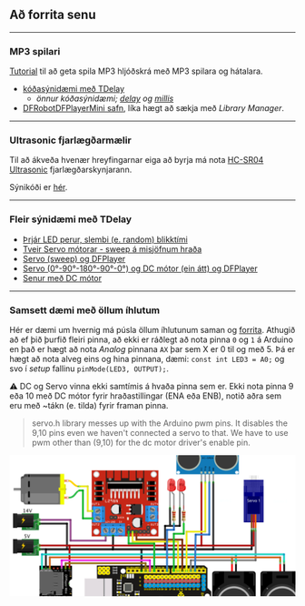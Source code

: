 ## Að forrita senu 

---

### MP3 spilari
 
[Tutorial](https://wiki.dfrobot.com/DFPlayer_Mini_SKU_DFR0299) til að geta spila MP3 hljóðskrá með MP3 spilara og hátalara.
- [kóðasýnidæmi með TDelay](../Kodi/DFPlayer_TDelay.ino) 
   - _önnur kóðasýnidæmi; [delay](../Kodi/DFPlayer_Demo2.ino) og [millis](../Kodi/DFPlayer_Demo1.ino)_
- [DFRobotDFPlayerMini safn](https://github.com/DFRobot/DFRobotDFPlayerMini/archive/1.0.3.zip), líka hægt að sækja með _Library Manager_.

<!-- :warning: Muna að aftengja RX pinna á MP3 spilara meðan kóða er hlaðið upp (e. upload) á Arduino.  -->

<!-- 
- [Wiring DFPlayer Mini (MP3 Module) to Arduino. Stereo/Mono Diagrams](https://circuitjournal.com/how-to-use-the-dfplayer-mini-mp3-module-with-an-arduino) 
- [DFplayer Mini communication issue](https://forum.digikey.com/t/dfplayer-mini-communication-issue/18159)
   - virðist vinna á 4.2v logic, nota viðnám eða level shifter IC
-->

---

### Ultrasonic fjarlægðarmælir

Til að ákveða hvenær hreyfingarnar eiga að byrja má nota [HC-SR04 Ultrasonic](https://lastminuteengineers.com/arduino-sr04-ultrasonic-sensor-tutorial/) fjarlægðarskynjarann.

Sýnikóði er [hér](../Kodi/ultrasonic.ino).

---

### Fleir sýnidæmi með TDelay 

- [Þrjár LED perur, slembi (e. random) blikktími](https://wokwi.com/projects/349252429929251411)
- [Tveir Servo mótorar - sweep á misjöfnum hraða](https://wokwi.com/projects/349794862688633427)
- [Servo (sweep) og DFPlayer](https://github.com/VESM1VS/AFANGI/blob/main/Kodi/TDelay_Servo_DFPlayer.ino)
- [Servo (0°-90°-180°-90°-0°) og DC mótor (ein átt) og DFPlayer](https://github.com/VESM1VS/AFANGI/blob/main/Kodi/TDelay_Servo_DCmotor_DFPlayer.ino)
- [Senur með DC mótor](https://github.com/VESM1VS/AFANGI/blob/main/Kodi/einn_dc_l298n.ino) 

<!-- 
- [Servo og LED stjórnast með fjarlægð úr Sonic](https://wokwi.com/projects/349337061426201170) 
- [Einn Servo mótor - (0°-90°-180°-90°-0°)](https://wokwi.com/projects/349789993741320787)
- [Einn Servo mótor - 0° til 180° til 0° (sweep)](https://wokwi.com/projects/349792066153218642)
-->

---

### Samsett dæmi með öllum íhlutum

Hér er dæmi um hvernig má púsla öllum íhlutunum saman og [forrita](https://github.com/VESM1VS/AFANGI/blob/main/Kennsluefni/Lokaverkefni_k2_demo.ino). Athugið að ef þið þurfið fleiri pinna, að ekki er ráðlegt að nota pinna `0` og `1` á Arduino en það er hægt að nota *Analog* pinnana `AX` þar sem X er 0 til og með 5. Þá er hægt að nota alveg eins og hina pinnana, dæmi: `const int LED3 = A0;` og svo í *setup* fallinu `pinMode(LED3, OUTPUT);`.

:warning:  DC og Servo vinna ekki samtímis á hvaða pinna sem er. Ekki nota pinna 9 eða 10 með DC mótor fyrir hraðastillingar (ENA eða ENB), notið aðra sem eru með ~tákn (e. tilda) fyrir framan pinna. <br>
> servo.h library messes up with the Arduino pwm pins. It disables the 9,10 pins even we haven't connected a servo to that. We have to use pwm other than (9,10) for the dc motor driver's enable pin.

![Samsett dæmi](https://github.com/VESM1VS/AFANGI/blob/main/Kennsluefni/Lokaverkefni_k2_demo.png)

<!--
![Samsett dæmi](https://github.com/VESM1VS/AFANGI/blob/main/Kennsluefni/Lokaverkefni_demoverkefni_v23.png) 
../Kodi/samsett_daemi.ino
-->
